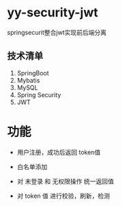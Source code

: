 # yy-security-jwt
springsecurit整合jwt实现前后端分离
## 技术清单
1. SpringBoot 
2. Mybatis
3. MySQL
4. Spring Security
5. JWT

# 功能

- 用户注册，成功后返回 token值

- 白名单添加

- 对 未登录 和 无权限操作 统一返回值

- 对 token 值 进行校验，刷新，检测

  

